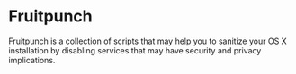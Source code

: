 # Fruitpunch

Fruitpunch is a collection of scripts that may help you to sanitize your OS X
installation by disabling services that may have security and privacy
implications.
